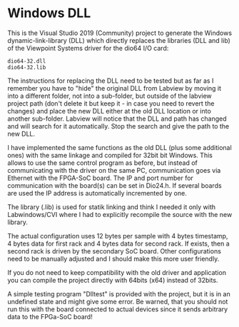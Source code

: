 # Windows DLL

This is the Visual Studio 2019 (Community) project to generate the Windows dynamic-link-library (DLL) which directly replaces the libraries (DLL and lib) of the Viewpoint Systems driver for the dio64 I/O card:

    dio64-32.dll
    dio64-32.lib

The instructions for replacing the DLL need to be tested but as far as I remember you have to "hide" the original DLL from Labview by moving it into a different folder, not into a sub-folder, but outside of the labview project path (don't delete it but keep it - in case you need to revert the changes) and place the new DLL either at the old DLL location or into another sub-folder. Labview will notice that the DLL and path has changed and will search for it automatically. Stop the search and give the path to the new DLL. 

I have implemented the same functions as the old DLL (plus some additional ones) with the same linkage and compiled for 32bit bit Windows. This allows to use the same control program as before, but instead of communicating with the driver on the same PC, communication goes via Ethernet with the FPGA-SoC board. The IP and port number for communication with the board(s) can be set in Dio24.h. If several boards are used the IP address is automatically incremented by one.

The library (.lib) is used for statik linking and think I needed it only with Labwindows/CVI where I had to explicitly recompile the source with the new library. 

The actual configuration uses 12 bytes per sample with 4 bytes timestamp, 4 bytes data for first rack and 4 bytes data for second rack. If exists, then a second rack is driven by the secondary SoC board. Other configurations need to be manually adjusted and I should make this more user friendly.

If you do not need to keep compatibility with the old driver and application you can compile the project directly with 64bits (x64) instead of 32bits.

A simple testing program "Dlltest" is provided with the project, but it is in an undefined state and might give some error. Be warned, that you should not run this with the board connected to actual devices since it sends arbitrary data to the FPGa-SoC board!
